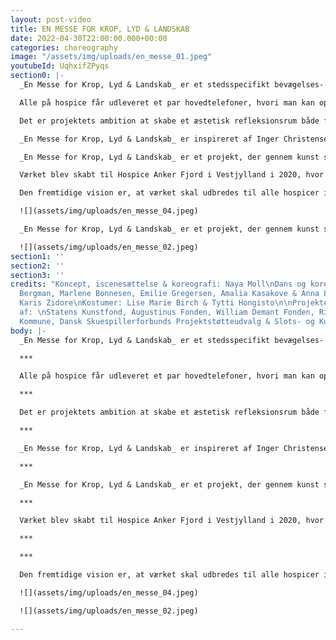 ```yaml
---
layout: post-video
title: EN MESSE FOR KROP, LYD & LANDSKAB
date: 2022-04-30T22:00:00.000+00:00
categories: choreography
image: "/assets/img/uploads/en_messe_01.jpeg"
youtubeId: UqhxifZPyqs
section0: |-
  _En Messe for Krop, Lyd & Landskab_ er et stedsspecifikt bevægelses- og lydværk skabt til Hospice. Værket er en aktivering af det omkringliggende landskab, hvor dansernes cykliske bevægelser har en meditativ og transformerende virkning på beskueren – en messe.

  Alle på hospice får udleveret et par hovedtelefoner, hvori man kan opleve lydsiden af værket, og som man kan tage af eller på alt efter hvor meget man kan og vil engagere sig i værket, alt efter sin fysiske og mentale kapacitet på dagen. Ligeledes modtager alle et brev, som introducerer værket.

  Det er projektets ambition at skabe et æstetisk refleksionsrum både for indlagte, pårørende og plejepersonalet. Ønsket er at skabe en meningsfuld fælles oplevelse; et minde som alle kan tage med sig videre. Værket er et sted hvor øjet kan finde hvile, et rum for meditativ refleksion.

  _En Messe for Krop, Lyd & Landskab_ er inspireret af Inger Christensens sonetkrans Sommerfugledalen. Koreografien og kompositionen er inspireret af digtsamlingens cykliske og gentagende form.

  _En Messe for Krop, Lyd & Landskab_ er et projekt, der gennem kunst søger en synergi mellem naturen og det medmenneskelige.

  Værket blev skabt til Hospice Anker Fjord i Vestjylland i 2020, hvor det også blev opført igen i 2021. I 2022 skal værket omdannes til visning på Hospice Svanevig på Lolland, Hospice Søndergård på Sjælland, og Hospice Gudenå i Midtjylland.

  Den fremtidige vision er, at værket skal udbredes til alle hospicer i Danmark.

  ![](assets/img/uploads/en_messe_04.jpeg)

  _En Messe for Krop, Lyd & Landskab_ er et projekt, der gennem kunst søger en synergi mellem naturen og det medmenneskelige.

  ![](assets/img/uploads/en_messe_02.jpeg)
section1: ''
section2: ''
section3: ''
credits: "Koncept, iscenesættelse & koreografi: Naya Moll\nDans og koreografi: Karin
  Bergman, Marlene Bonnesen, Emilie Gregersen, Amalia Kasakove & Anna Lea Ourø\nMusikkomposition:
  Karis Zidore\nKostumer: Lise Marie Birch & Tytti Hongisto\n\nProjektet er støttet
  af: \nStatens Kunstfond, Augustinus Fonden, William Demant Fonden, Ringkøbing-Skjern
  Kommune, Dansk Skuespillerforbunds Projektstøtteudvalg & Slots- og Kulturstyrelsen"
body: |-
  _En Messe for Krop, Lyd & Landskab_ er et stedsspecifikt bevægelses- og lydværk skabt til Hospice. Værket er en aktivering af det omkringliggende landskab, hvor dansernes cykliske bevægelser har en meditativ og transformerende virkning på beskueren – en messe.

  ***

  Alle på hospice får udleveret et par hovedtelefoner, hvori man kan opleve lydsiden af værket, og som man kan tage af eller på alt efter hvor meget man kan og vil engagere sig i værket, alt efter sin fysiske og mentale kapacitet på dagen. Ligeledes modtager alle et brev, som introducerer værket.

  ***

  Det er projektets ambition at skabe et æstetisk refleksionsrum både for indlagte, pårørende og plejepersonalet. Ønsket er at skabe en meningsfuld fælles oplevelse; et minde som alle kan tage med sig videre. Værket er et sted hvor øjet kan finde hvile, et rum for meditativ refleksion.

  ***

  _En Messe for Krop, Lyd & Landskab_ er inspireret af Inger Christensens sonetkrans _Sommerfugledalen_. Koreografien og kompositionen er inspireret af digtsamlingens cykliske og gentagende form.

  ***

  _En Messe for Krop, Lyd & Landskab_ er et projekt, der gennem kunst søger en synergi mellem naturen og det medmenneskelige.

  ***

  Værket blev skabt til Hospice Anker Fjord i Vestjylland i 2020, hvor det også blev opført igen i 2021. I 2022 skal værket omdannes til visning på Hospice Svanevig på Lolland, Hospice Søndergård på Sjælland, og Hospice Gudenå i Midtjylland.

  ***

  ***

  Den fremtidige vision er, at værket skal udbredes til alle hospicer i Danmark.

  ![](assets/img/uploads/en_messe_04.jpeg)

  ![](assets/img/uploads/en_messe_02.jpeg)

---
```

